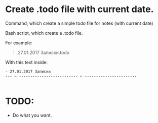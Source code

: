 # Create .todo file with current date.

Command, which create a simple todo file for notes (with current date)

Bash script, which create a .todo file. 

For example: 
  
> 27.01.2017 Записки.todo

With this text inside:

```txt
- 27.01.2017 Записки
--- ✄ -------------------------- ✄ -----------------------
     
```

# TODO: 

  - Do what you want.
